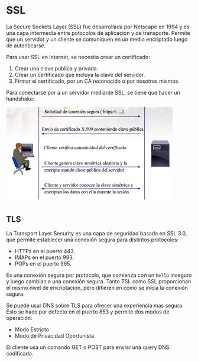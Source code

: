# SSL

La Secure Sockets Layer (SSL) fue desarrollada por Netscape en 1994 y es una capa intermedia entre potocolos de aplicación y de transporte. Permite que un servidor y un cliente se comuniquen en un medio encriptado luego de autenticarse.

Para usar SSL en internet, se necesita crear un certificado:

1. Crear una clave publica y privada.
2. Crear un certificado que incluya la clave del servidor.
3. Firmar el certificado, por un CA reconocido o por nosotros mismos.

Para conectarse por a un servidor mediante SSL, se tiene que hacer un handshake:

<img src="Resources/05 - SSL/Screen Shot 2022-03-18 at 18.15.48.png" alt="Screen Shot 2022-03-18 at 18.15.48" style="zoom:50%;" />

## TLS

La Transport Layer Security es una capa de seguridad basada en SSL 3.0, que permite establecer una conexión segura para distintos protocolos:

- HTTPs en el puerto 443.
- IMAPs en el puerto 993.
- POPs en el puerto 995.

Es una conexión segura por protocolo, que comienza con un `hello` inseguro y luego cambian a una conexión segura. Tanto TSL como SSL proporcionan el mismo nivel de encriptación, pero difieren en cómo se inicia la conexión segura.

Se puede usar DNS sobre TLS para ofrecer una experiencia mas segura. Esto se hace por defecto en el puerto 853 y permite dos modos de operación:

- Modo Estricto
- Modo de Privacidad Oportunista

El cliente usa un comando GET o POST para enviar una query DNS codificada.